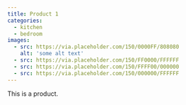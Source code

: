 ```yaml
---
title: Product 1
categories:
  - kitchen
  - bedroom
images:
  - src: https://via.placeholder.com/150/0000FF/808080
    alt: 'some alt text'
  - src: https://via.placeholder.com/150/FF0000/FFFFFF
  - src: https://via.placeholder.com/150/FFFF00/000000
  - src: https://via.placeholder.com/150/000000/FFFFFF
---
```


This is a product.
